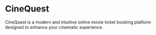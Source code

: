 # CineQuest
CineQuest is a modern and intuitive online movie ticket booking platform designed to enhance your cinematic experience.
